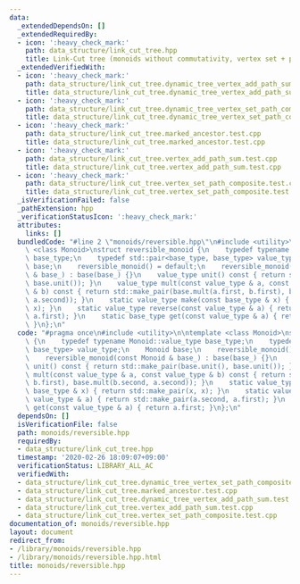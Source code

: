 ```yaml
---
data:
  _extendedDependsOn: []
  _extendedRequiredBy:
  - icon: ':heavy_check_mark:'
    path: data_structure/link_cut_tree.hpp
    title: Link-Cut tree (monoids without commutativity, vertex set + path get)
  _extendedVerifiedWith:
  - icon: ':heavy_check_mark:'
    path: data_structure/link_cut_tree.dynamic_tree_vertex_add_path_sum.test.cpp
    title: data_structure/link_cut_tree.dynamic_tree_vertex_add_path_sum.test.cpp
  - icon: ':heavy_check_mark:'
    path: data_structure/link_cut_tree.dynamic_tree_vertex_set_path_composite.test.cpp
    title: data_structure/link_cut_tree.dynamic_tree_vertex_set_path_composite.test.cpp
  - icon: ':heavy_check_mark:'
    path: data_structure/link_cut_tree.marked_ancestor.test.cpp
    title: data_structure/link_cut_tree.marked_ancestor.test.cpp
  - icon: ':heavy_check_mark:'
    path: data_structure/link_cut_tree.vertex_add_path_sum.test.cpp
    title: data_structure/link_cut_tree.vertex_add_path_sum.test.cpp
  - icon: ':heavy_check_mark:'
    path: data_structure/link_cut_tree.vertex_set_path_composite.test.cpp
    title: data_structure/link_cut_tree.vertex_set_path_composite.test.cpp
  _isVerificationFailed: false
  _pathExtension: hpp
  _verificationStatusIcon: ':heavy_check_mark:'
  attributes:
    links: []
  bundledCode: "#line 2 \"monoids/reversible.hpp\"\n#include <utility>\n\ntemplate\
    \ <class Monoid>\nstruct reversible_monoid {\n    typedef typename Monoid::value_type\
    \ base_type;\n    typedef std::pair<base_type, base_type> value_type;\n    Monoid\
    \ base;\n    reversible_monoid() = default;\n    reversible_monoid(const Monoid\
    \ & base_) : base(base_) {}\n    value_type unit() const { return std::make_pair(base.unit(),\
    \ base.unit()); }\n    value_type mult(const value_type & a, const value_type\
    \ & b) const { return std::make_pair(base.mult(a.first, b.first), base.mult(b.second,\
    \ a.second)); }\n    static value_type make(const base_type & x) { return std::make_pair(x,\
    \ x); }\n    static value_type reverse(const value_type & a) { return std::make_pair(a.second,\
    \ a.first); }\n    static base_type get(const value_type & a) { return a.first;\
    \ }\n};\n"
  code: "#pragma once\n#include <utility>\n\ntemplate <class Monoid>\nstruct reversible_monoid\
    \ {\n    typedef typename Monoid::value_type base_type;\n    typedef std::pair<base_type,\
    \ base_type> value_type;\n    Monoid base;\n    reversible_monoid() = default;\n\
    \    reversible_monoid(const Monoid & base_) : base(base_) {}\n    value_type\
    \ unit() const { return std::make_pair(base.unit(), base.unit()); }\n    value_type\
    \ mult(const value_type & a, const value_type & b) const { return std::make_pair(base.mult(a.first,\
    \ b.first), base.mult(b.second, a.second)); }\n    static value_type make(const\
    \ base_type & x) { return std::make_pair(x, x); }\n    static value_type reverse(const\
    \ value_type & a) { return std::make_pair(a.second, a.first); }\n    static base_type\
    \ get(const value_type & a) { return a.first; }\n};\n"
  dependsOn: []
  isVerificationFile: false
  path: monoids/reversible.hpp
  requiredBy:
  - data_structure/link_cut_tree.hpp
  timestamp: '2020-02-26 18:09:07+09:00'
  verificationStatus: LIBRARY_ALL_AC
  verifiedWith:
  - data_structure/link_cut_tree.dynamic_tree_vertex_set_path_composite.test.cpp
  - data_structure/link_cut_tree.marked_ancestor.test.cpp
  - data_structure/link_cut_tree.dynamic_tree_vertex_add_path_sum.test.cpp
  - data_structure/link_cut_tree.vertex_add_path_sum.test.cpp
  - data_structure/link_cut_tree.vertex_set_path_composite.test.cpp
documentation_of: monoids/reversible.hpp
layout: document
redirect_from:
- /library/monoids/reversible.hpp
- /library/monoids/reversible.hpp.html
title: monoids/reversible.hpp
---
```

